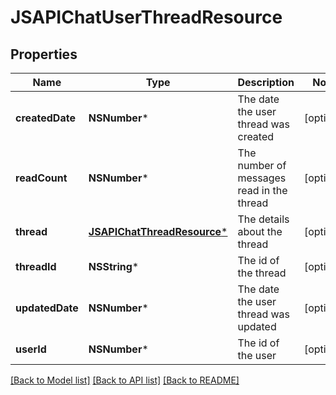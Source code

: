 # JSAPIChatUserThreadResource

## Properties
Name | Type | Description | Notes
------------ | ------------- | ------------- | -------------
**createdDate** | **NSNumber*** | The date the user thread was created | [optional] 
**readCount** | **NSNumber*** | The number of messages read in the thread | [optional] 
**thread** | [**JSAPIChatThreadResource***](JSAPIChatThreadResource.md) | The details about the thread | [optional] 
**threadId** | **NSString*** | The id of the thread | [optional] 
**updatedDate** | **NSNumber*** | The date the user thread was updated | [optional] 
**userId** | **NSNumber*** | The id of the user | [optional] 

[[Back to Model list]](../README.md#documentation-for-models) [[Back to API list]](../README.md#documentation-for-api-endpoints) [[Back to README]](../README.md)


